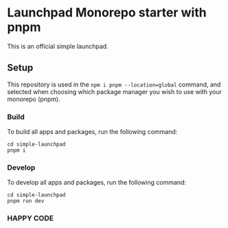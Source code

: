 # Launchpad Monorepo starter with pnpm

This is an official simple launchpad.

## Setup

This repository is used in the `npm i pnpm --location=global` command, and selected when choosing which package manager you wish to use with your monorepo (pnpm).

### Build

To build all apps and packages, run the following command:

```
cd simple-launchpad
pnpm i
```

### Develop

To develop all apps and packages, run the following command:

```
cd simple-launchpad
pnpm run dev
```

### HAPPY CODE
